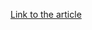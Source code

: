 [Link to the article](https://securityaffairs.com/175800/apt/chinese-apt-weaver-ant-infiltrated-a-telco-for-over-four-years.html)

